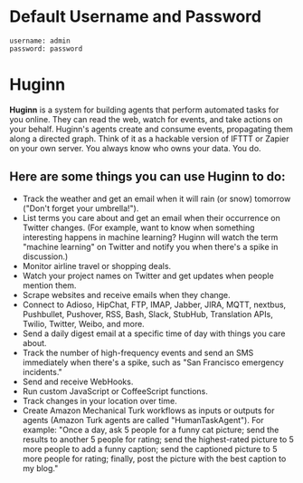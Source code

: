 # Default Username and Password
```
username: admin
password: password
```

# Huginn
**Huginn** is a system for building agents that perform automated tasks for you online. They can read the web, watch for events, and take actions on your behalf. Huginn's agents create and consume events, propagating them along a directed graph. Think of it as a hackable version of IFTTT or Zapier on your own server. You always know who owns your data. You do.

## Here are some things you can use Huginn to do:
- Track the weather and get an email when it will rain (or snow) tomorrow ("Don't forget your umbrella!").
- List terms you care about and get an email when their occurrence on Twitter changes. (For example, want to know when something interesting happens in machine learning? Huginn will watch the term "machine learning" on Twitter and notify you when there's a spike in discussion.)
- Monitor airline travel or shopping deals.
- Watch your project names on Twitter and get updates when people mention them.
- Scrape websites and receive emails when they change.
- Connect to Adioso, HipChat, FTP, IMAP, Jabber, JIRA, MQTT, nextbus, Pushbullet, Pushover, RSS, Bash, Slack, StubHub, Translation APIs, Twilio, Twitter, Weibo, and more.
- Send a daily digest email at a specific time of day with things you care about.
- Track the number of high-frequency events and send an SMS immediately when there's a spike, such as "San Francisco emergency incidents."
- Send and receive WebHooks.
- Run custom JavaScript or CoffeeScript functions.
- Track changes in your location over time.
- Create Amazon Mechanical Turk workflows as inputs or outputs for agents (Amazon Turk agents are called "HumanTaskAgent"). For example: "Once a day, ask 5 people for a funny cat picture; send the results to another 5 people for rating; send the highest-rated picture to 5 more people to add a funny caption; send the captioned picture to 5 more people for rating; finally, post the picture with the best caption to my blog."